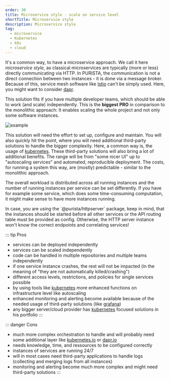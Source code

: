 ```yaml
---
order: 30
title: Microservice style - scale on service level
shortTitle: Microservice style
description: Microservice style
tag:
  - microservice
  - Kubernetes
  - k8s
  - cloud
---
```



It's a common way, to have a microservice approach.
We call it here _microservice style_, as classical microservices are typically (more or less) directly communicating via HTTP.
In PURISTA, the communication is not a direct connection between two instances - it is done via a message broker. Because of this, service mesh software like [Istio](https://istio.io) can't be simply used. Here, you might want to consider [dapr](https://dapr.io).

This solution fits if you have multiple developer teams, which should be able to work (and scale) independently.
This is the **biggest PRO** in comparison to the monolithic approach: It enables scaling the whole project and not only some software instances.

![example](/graphic/microservice_style.svg)

This solution will need the effort to set up, configure and maintain. You will also quickly hit the point, where you will need additional third-party solutions to handle the bigger complexity.
Here, a common way is, the usage of [kubernetes](https://kubernetes.io).
These third-party solutions will also bring a lot of additional benefits. The range will be from "some nicer UI" up to "autoscaling services" and automated, reproducible deployment.
The costs, for running a system this way, are (mostly) predictable - similar to the monolithic approach.

The overall workload is distributed across all running instances and the number of running instances per service can be set differently.
If you have for example some service, which does some time-consuming computation, it might make sense to have more instances running.

<Badge text="Be aware" type="warning"/>
In case, you are using the `@purista/httpserver` package, keep in mind, that the instances should be started before all other services or the API routing table must be provided as config. Otherwise, the HTTP server instance won't know the correct endpoints and correlating services!

::: tip Pros

- services can be deployed independently
- services can be scaled independently
- code can be handled in multiple repositories and multiple teams independently
- if one service instance crashes, the rest will not be impacted (in the meaning of "they are not automatically killed/crashing")
- different access levels, restrictions, and policies for single services possible
- by using tools like [kubernetes](https://kubernetes.io) more enhanced functions on infrastructure level like autoscaling
- enhanced monitoring and alerting become available because of the needed usage of third-party solutions (like [grafana](https://grafana.com))
- any bigger server/cloud provider has [kubernetes](https://kubernetes.io) focused solutions in his portfolio
:::

::: danger Cons

- much more complex orchestration to handle and will probably need some additional layer like [kubernetes.io](https://kubernetes.io) or [dapr.io](https://dapr.io)
- needs knowledge, time, and ressources to be configured correctly
- instances of services are running 24/7
- will in most cases need third-party applications to handle logs (collecting and merging logs from all instances)
- monitoring and alerting become much more complex and might need third-party solutions
:::
